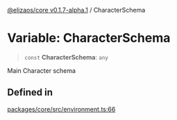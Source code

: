 [@elizaos/core v0.1.7-alpha.1](../) / CharacterSchema

# Variable: CharacterSchema

> `const` **CharacterSchema**: `any`

Main Character schema

## Defined in

[packages/core/src/environment.ts:66](https://github.com/elizaOS/eliza/blob/main/packages/core/src/environment.ts#L66)
